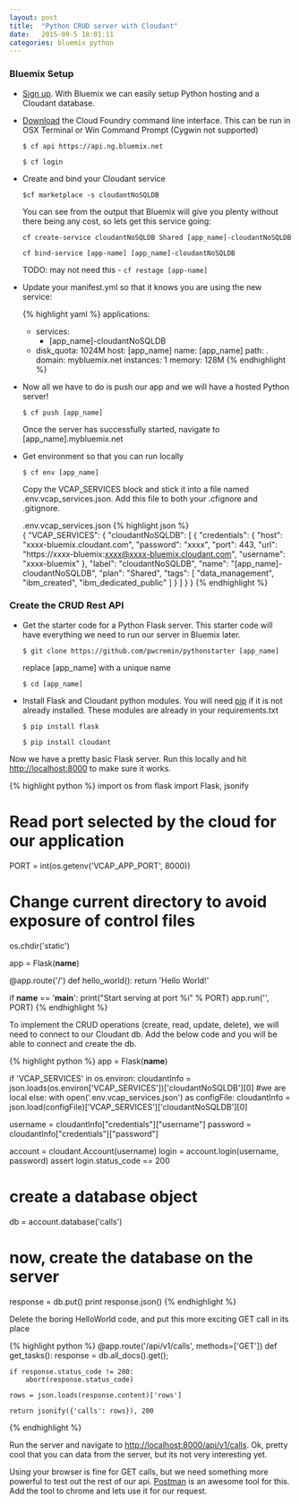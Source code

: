 ```yaml
---
layout: post
title:  "Python CRUD server with Cloudant"
date:   2015-09-5 18:01:11
categories: bluemix python
---
```


### Bluemix Setup 

* [Sign up](https://console.ng.bluemix.net/ "Signup for Bluemix").  With Bluemix we can easily setup Python hosting and a Cloudant database.

* [Download](https://github.com/cloudfoundry/cli/releases) the Cloud Foundry command line interface.  This can be run in OSX Terminal or Win Command Prompt (Cygwin not supported)

  `$ cf api https://api.ng.bluemix.net`

  `$ cf login`

* Create and bind your Cloudant service

  `$cf marketplace -s cloudantNoSQLDB`

  You can see from the output that Bluemix will give you plenty without there being any cost, so lets get this service going:

  `cf create-service cloudantNoSQLDB Shared [app_name]-cloudantNoSQLDB`
  
  `cf bind-service [app-name] [app_name]-cloudantNoSQLDB`
  
  TODO: may not need this - `cf restage [app-name]`


* Update your manifest.yml so that it knows you are using the new service:
  
  {% highlight yaml %}
  applications:
  - services:
    - [app_name]-cloudantNoSQLDB
  - disk_quota: 1024M
    host: [app_name]
    name: [app_name]
    path: .
    domain: mybluemix.net
    instances: 1
    memory: 128M
  {% endhighlight %}  

* Now all we have to do is push our app and we will have a hosted Python server!

  `$ cf push [app_name]`

  Once the server has successfully started, navigate to [app_name].mybluemix.net

* Get environment so that you can run locally
    
  `$ cf env [app_name]`
  
  Copy the VCAP_SERVICES block and stick it into a file named .env.vcap_services.json.
  Add this file to both your .cfignore and .gitignore.
  
  .env.vcap_services.json
  {% highlight json %}    
  {
   "VCAP_SERVICES": {
    "cloudantNoSQLDB": [
     {
      "credentials": {
       "host": "xxxx-bluemix.cloudant.com",
       "password": "xxxx",
       "port": 443,
       "url": "https://xxxx-bluemix:xxxx@xxxx-bluemix.cloudant.com",
        "username": "xxxx-bluemix"
      },
      "label": "cloudantNoSQLDB",
      "name": "[app_name]-cloudantNoSQLDB",
      "plan": "Shared",
      "tags": [
        "data_management",
        "ibm_created",
        "ibm_dedicated_public"
      ]
     }
    ]
   }
  }
  {% endhighlight %}  
  
   
  
### Create the CRUD Rest API

* Get the starter code for a Python Flask server.  This starter code will have everything we
  need to run our server in Bluemix later.

  `$ git clone https://github.com/pwcremin/pythonstarter [app_name]`

  replace [app_name] with a unique name

  `$ cd [app_name]`

* Install Flask and Cloudant python modules.  You will need [pip](https://pip.pypa.io/en/latest/installing.html#install-or-upgrade-pip) if it is not already installed.
  These modules are already in your requirements.txt
  
  `$ pip install flask`
  
  `$ pip install cloudant`

Now we have a pretty basic Flask server. Run this locally and hit [http://localhost:8000](http://localhost:8000) to make sure it works.

{% highlight python %}
import os
from flask import Flask, jsonify

# Read port selected by the cloud for our application
PORT = int(os.getenv('VCAP_APP_PORT', 8000))
# Change current directory to avoid exposure of control files
os.chdir('static')

app = Flask(__name__)

@app.route('/')
def hello_world():
    return 'Hello World!'

if __name__ == '__main__':
  print("Start serving at port %i" % PORT)
  app.run('', PORT)
{% endhighlight %}

To implement the CRUD operations (create, read, update, delete), we will need to connect
to our Cloudant db.  Add the below code and you will be able to connect and create the db.

{% highlight python %}
app = Flask(__name__)

if 'VCAP_SERVICES' in os.environ:
    cloudantInfo = json.loads(os.environ['VCAP_SERVICES'])['cloudantNoSQLDB'][0]
#we are local
else:
    with open('.env.vcap_services.json') as configFile:
        cloudantInfo = json.load(configFile)['VCAP_SERVICES']['cloudantNoSQLDB'][0]

username = cloudantInfo["credentials"]["username"]
password = cloudantInfo["credentials"]["password"]

account = cloudant.Account(username)
login = account.login(username, password)
assert login.status_code == 200

# create a database object
db = account.database('calls')
# now, create the database on the server
response = db.put() 
print response.json()
{% endhighlight %}

Delete the boring HelloWorld code, and put this more exciting GET call in its place

{% highlight python %}
@app.route('/api/v1/calls', methods=['GET'])
def get_tasks():
    response = db.all_docs().get();

    if response.status_code != 200:
        abort(response.status_code)

    rows = json.loads(response.content)['rows']

    return jsonify({'calls': rows}), 200
{% endhighlight %}

Run the server and navigate to [http://localhost:8000/api/v1/calls](http://localhost:8000/api/v1/calls).
Ok, pretty cool that you can data from the server, but its not very interesting yet.

Using your browser is fine for GET calls, but we need something more powerful to test
out the rest of our api. [Postman](https://chrome.google.com/webstore/detail/postman/fhbjgbiflinjbdggehcddcbncdddomop)
is an awesome tool for this.  Add the tool to chrome and lets use it for our request.

[](/assets/pythoncrud/postman1.png)